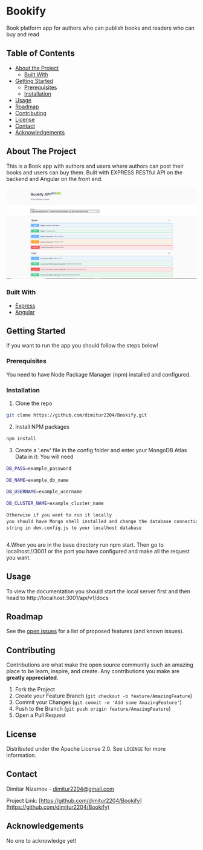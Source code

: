 # Bookify
Book platform app for authors who can publish books and readers who can buy and read
<!-- TABLE OF CONTENTS -->
## Table of Contents

* [About the Project](#about-the-project)
  * [Built With](#built-with)
* [Getting Started](#getting-started)
  * [Prerequisites](#prerequisites)
  * [Installation](#installation)
* [Usage](#usage)
* [Roadmap](#roadmap)
* [Contributing](#contributing)
* [License](#license)
* [Contact](#contact)
* [Acknowledgements](#acknowledgements)



<!-- ABOUT THE PROJECT -->
## About The Project

This is a Book app with authors and users where authors can post their books and users can buy them.
Built with EXPRESS RESTful API on the backend and Angular on the front end.

![screenshot](https://github.com/dimitur2204/Bookify/blob/main/static/img/API.png?raw=true)

### Built With

* [Express](https://expressjs.com/)
* [Angular](https://angular.io/)



<!-- GETTING STARTED -->
## Getting Started

If you want to run the app you should follow the steps below!

### Prerequisites

You need to have Node Package Manager (npm) installed and configured.

### Installation

1. Clone the repo
```sh
git clone https://github.com/dimitur2204/Bookify.git
```
2. Install NPM packages
```sh
npm install
```
3. Create a '.env' file in the config folder and enter your MongoDB Atlas Data in it:
You will need 
```sh
DB_PASS=example_password
```
```sh
DB_NAME=example_db_name
```
```sh
DB_USERNAME=example_username
```
```sh
DB_CLUSTER_NAME=example_cluster_name
```
```sh
Otherwise if you want to run it locally
you should have Mongo shell installed and change the database connection
string in dev.config.js to your localhost database
```
```JS

```
4.When you are in the base directory run npm start. Then go to localhost://3001 or the port you have configured and make all the request you want.



<!-- USAGE EXAMPLES -->
## Usage
To view the documentation you should start the local server first and then head to http://localhost:3001/api/v1/docs



<!-- ROADMAP -->
## Roadmap

See the [open issues](https://github.com/dimitur2204/Bookify/issues) for a list of proposed features (and known issues).



<!-- CONTRIBUTING -->
## Contributing

Contributions are what make the open source community such an amazing place to be learn, inspire, and create. Any contributions you make are **greatly appreciated**.

1. Fork the Project
2. Create your Feature Branch (`git checkout -b feature/AmazingFeature`)
3. Commit your Changes (`git commit -m 'Add some AmazingFeature'`)
4. Push to the Branch (`git push origin feature/AmazingFeature`)
5. Open a Pull Request



<!-- LICENSE -->
## License

Distributed under the Apache License 2.0. See `LICENSE` for more information.



<!-- CONTACT -->
## Contact

Dimitar Nizamov - dimitur2204@gmail.com

Project Link: [https://github.com/dimitur2204/Bookify](https://github.com/dimitur2204/Bookify)



<!-- ACKNOWLEDGEMENTS -->
## Acknowledgements
No one to acknowledge yet!

<!-- MARKDOWN LINKS & IMAGES -->
<!-- https://www.markdownguide.org/basic-syntax/#reference-style-links -->